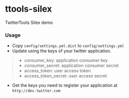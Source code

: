 ttools-silex
============

TwitterTools Silex demo 

### Usage

* Copy `config/settings.yml.dist` to `config/settings.yml`
* Update using the keys of your twitter application.
>* consumer_key: application consumer key
>* consumer_secret: application consumer secret
>* access_token: user access token
>* access_token_secret: user access secret
* Get the keys you need to register your application at `http://dev.twitter.com`